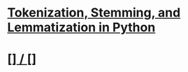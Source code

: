 # [Tokenization, Stemming, and Lemmatization in Python](https://www.thepythoncode.com/article/tokenization-stemming-and-lemmatization-in-python)
##
# [[] / []]()